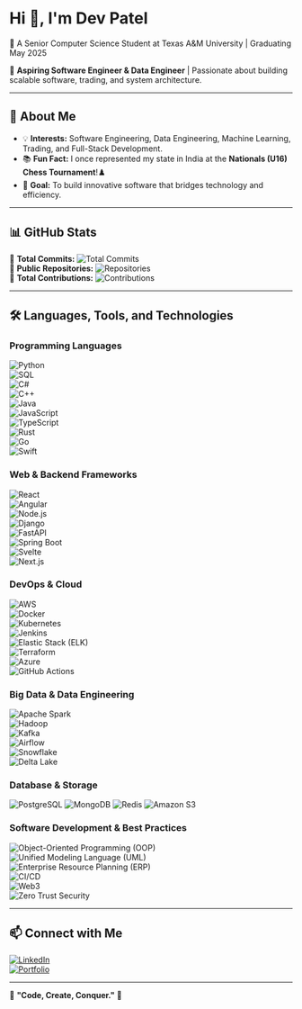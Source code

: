 # Hi 👋, I'm Dev Patel

🚀 A Senior Computer Science Student at Texas A&M University | Graduating May 2025  

🎯 **Aspiring Software Engineer & Data Engineer** | Passionate about building scalable software, trading, and system architecture.  

---

## 📌 About Me  

- 💡 **Interests:** Software Engineering, Data Engineering, Machine Learning, Trading, and Full-Stack Development.  
- 📚 **Fun Fact:** I once represented my state in India at the **Nationals (U16) Chess Tournament**!♟️  
- 🎯 **Goal:** To build innovative software that bridges technology and efficiency.  

---

## 📊 GitHub Stats  

📌 **Total Commits:** ![Total Commits](https://img.shields.io/badge/Total%20Commits-500%2B-blue?style=for-the-badge&logo=github)  
📌 **Public Repositories:** ![Repositories](https://img.shields.io/badge/Public%20Repositories-26-green?style=for-the-badge&logo=github)  
📌 **Total Contributions:** ![Contributions](https://img.shields.io/badge/Total%20Contributions-1000%2B-purple?style=for-the-badge&logo=github)  

---

## 🛠️ Languages, Tools, and Technologies  

### **Programming Languages**  
![Python](https://img.shields.io/badge/-Python-3776AB?style=for-the-badge&logo=python&logoColor=white)  
![SQL](https://img.shields.io/badge/-SQL-4479A1?style=for-the-badge&logo=mysql&logoColor=white)  
![C#](https://img.shields.io/badge/-C%23-239120?style=for-the-badge&logo=csharp&logoColor=white)  
![C++](https://img.shields.io/badge/-C++-00599C?style=for-the-badge&logo=cplusplus&logoColor=white)  
![Java](https://img.shields.io/badge/-Java-007396?style=for-the-badge&logo=java&logoColor=white)  
![JavaScript](https://img.shields.io/badge/-JavaScript-F7DF1E?style=for-the-badge&logo=javascript&logoColor=black)  
![TypeScript](https://img.shields.io/badge/-TypeScript-3178C6?style=for-the-badge&logo=typescript&logoColor=white)  
![Rust](https://img.shields.io/badge/-Rust-000000?style=for-the-badge&logo=rust&logoColor=white)  
![Go](https://img.shields.io/badge/-Go-00ADD8?style=for-the-badge&logo=go&logoColor=white)  
![Swift](https://img.shields.io/badge/-Swift-FA7343?style=for-the-badge&logo=swift&logoColor=white)  

### **Web & Backend Frameworks**  
![React](https://img.shields.io/badge/-React-61DAFB?style=for-the-badge&logo=react&logoColor=black)  
![Angular](https://img.shields.io/badge/-Angular-DD0031?style=for-the-badge&logo=angular&logoColor=white)  
![Node.js](https://img.shields.io/badge/-Node.js-339933?style=for-the-badge&logo=nodedotjs&logoColor=white)  
![Django](https://img.shields.io/badge/-Django-092E20?style=for-the-badge&logo=django&logoColor=white)  
![FastAPI](https://img.shields.io/badge/-FastAPI-009688?style=for-the-badge&logo=fastapi&logoColor=white)  
![Spring Boot](https://img.shields.io/badge/-Spring%20Boot-6DB33F?style=for-the-badge&logo=springboot&logoColor=white)  
![Svelte](https://img.shields.io/badge/-Svelte-FF3E00?style=for-the-badge&logo=svelte&logoColor=white)  
![Next.js](https://img.shields.io/badge/-Next.js-000000?style=for-the-badge&logo=nextdotjs&logoColor=white)  

### **DevOps & Cloud**  
![AWS](https://img.shields.io/badge/-AWS-FF9900?style=for-the-badge&logo=amazonaws&logoColor=white)  
![Docker](https://img.shields.io/badge/-Docker-2496ED?style=for-the-badge&logo=docker&logoColor=white)  
![Kubernetes](https://img.shields.io/badge/-Kubernetes-326CE5?style=for-the-badge&logo=kubernetes&logoColor=white)  
![Jenkins](https://img.shields.io/badge/-Jenkins-D24939?style=for-the-badge&logo=jenkins&logoColor=white)  
![Elastic Stack (ELK)](https://img.shields.io/badge/-ELK-005571?style=for-the-badge&logo=elasticstack&logoColor=white)  
![Terraform](https://img.shields.io/badge/-Terraform-7B42BC?style=for-the-badge&logo=terraform&logoColor=white)  
![Azure](https://img.shields.io/badge/-Azure-0078D4?style=for-the-badge&logo=microsoftazure&logoColor=white)  
![GitHub Actions](https://img.shields.io/badge/-GitHub%20Actions-2088FF?style=for-the-badge&logo=githubactions&logoColor=white)  

### **Big Data & Data Engineering**  
![Apache Spark](https://img.shields.io/badge/-Apache%20Spark-E25A1C?style=for-the-badge&logo=apachespark&logoColor=white)  
![Hadoop](https://img.shields.io/badge/-Hadoop-66CCFF?style=for-the-badge&logo=apachehadoop&logoColor=white)  
![Kafka](https://img.shields.io/badge/-Kafka-231F20?style=for-the-badge&logo=apachekafka&logoColor=white)  
![Airflow](https://img.shields.io/badge/-Airflow-017CEE?style=for-the-badge&logo=apacheairflow&logoColor=white)  
![Snowflake](https://img.shields.io/badge/-Snowflake-29B5E8?style=for-the-badge&logo=snowflake&logoColor=white)  
![Delta Lake](https://img.shields.io/badge/-Delta%20Lake-005F9E?style=for-the-badge&logo=deltalake&logoColor=white)  

### **Database & Storage**
![PostgreSQL](https://img.shields.io/badge/-PostgreSQL-336791?style=for-the-badge&logo=postgresql&logoColor=white)
![MongoDB](https://img.shields.io/badge/-MongoDB-47A248?style=for-the-badge&logo=mongodb&logoColor=white)
![Redis](https://img.shields.io/badge/-Redis-DC382D?style=for-the-badge&logo=redis&logoColor=white)
![Amazon S3](https://img.shields.io/badge/-Amazon%20S3-569A31?style=for-the-badge&logo=amazons3&logoColor=white)

### **Software Development & Best Practices**  
![Object-Oriented Programming (OOP)](https://img.shields.io/badge/-OOP-00599C?style=for-the-badge&logo=oop&logoColor=white)  
![Unified Modeling Language (UML)](https://img.shields.io/badge/-UML-888888?style=for-the-badge&logo=uml&logoColor=white)  
![Enterprise Resource Planning (ERP)](https://img.shields.io/badge/-ERP-6A1B9A?style=for-the-badge&logo=erp&logoColor=white)  
![CI/CD](https://img.shields.io/badge/-CI/CD-6E6E6E?style=for-the-badge&logo=git&logoColor=white)  
![Web3](https://img.shields.io/badge/-Web3-3C3C3D?style=for-the-badge&logo=ethereum&logoColor=white)  
![Zero Trust Security](https://img.shields.io/badge/-Zero%20Trust-FF0000?style=for-the-badge&logo=security&logoColor=white)  

---

## 📫 Connect with Me  

[![LinkedIn](https://img.shields.io/badge/-LinkedIn-0A66C2?style=for-the-badge&logo=linkedin&logoColor=white)](https://www.linkedin.com/in/devpatel3547)  
[![Portfolio](https://img.shields.io/badge/-Portfolio-000000?style=for-the-badge&logo=codepen&logoColor=white)](https://people.tamu.edu/~devrpatel04)  

---

🎯 **"Code, Create, Conquer."** 🚀  
